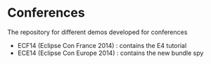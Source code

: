 Conferences
===========

The repository for different demos developed for conferences

- ECF14 (Eclipse Con France 2014) : contains the E4 tutorial
- ECE14 (Eclipse Con Europe 2014) : contains the new bundle spy
